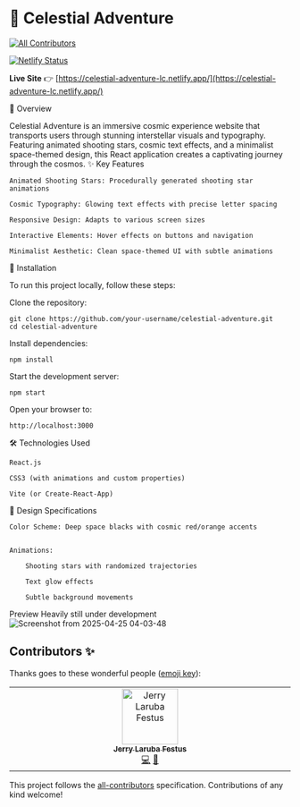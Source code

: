 # 🌌 Celestial Adventure
<!-- ALL-CONTRIBUTORS-BADGE:START - Do not remove or modify this section -->
[![All Contributors](https://img.shields.io/badge/all_contributors-1-orange.svg?style=flat-square)](#contributors-)
<!-- ALL-CONTRIBUTORS-BADGE:END -->

[![Netlify Status](https://api.netlify.com/api/v1/badges/6c63e020-42eb-4800-a90e-4c8cfa204718/deploy-status)](https://app.netlify.com/sites/celestrial-adventure/deploys)

**Live Site** 👉 [https://celestial-adventure-lc.netlify.app/](https://celestial-adventure-lc.netlify.app/)


🌌 Overview

Celestial Adventure is an immersive cosmic experience website that transports users through stunning interstellar visuals and typography. Featuring animated shooting stars, cosmic text effects, and a minimalist space-themed design, this React application creates a captivating journey through the cosmos.
✨ Key Features

    Animated Shooting Stars: Procedurally generated shooting star animations

    Cosmic Typography: Glowing text effects with precise letter spacing

    Responsive Design: Adapts to various screen sizes

    Interactive Elements: Hover effects on buttons and navigation

    Minimalist Aesthetic: Clean space-themed UI with subtle animations

🚀 Installation

To run this project locally, follow these steps:

  Clone the repository:
    
    git clone https://github.com/your-username/celestial-adventure.git
    cd celestial-adventure

  Install dependencies:
    
    npm install

  Start the development server:
    
    npm start

  Open your browser to:
    
    http://localhost:3000

🛠️ Technologies Used

    React.js

    CSS3 (with animations and custom properties)

    Vite (or Create-React-App)

🎨 Design Specifications

    Color Scheme: Deep space blacks with cosmic red/orange accents


    Animations:

        Shooting stars with randomized trajectories

        Text glow effects

        Subtle background movements

Preview
Heavily still under development
![Screenshot from 2025-04-25 04-03-48](https://github.com/user-attachments/assets/c2d3f6a1-60e7-4a3e-a0aa-03fe36af22dd)

## Contributors ✨

Thanks goes to these wonderful people ([emoji key](https://allcontributors.org/docs/en/emoji-key)):

<!-- ALL-CONTRIBUTORS-LIST:START - Do not remove or modify this section -->
<!-- prettier-ignore-start -->
<!-- markdownlint-disable -->
<table>
  <tbody>
    <tr>
      <td align="center" valign="top" width="14.28%"><a href="https://github.com/IamLRBA"><img src="https://avatars.githubusercontent.com/u/181826812?v=4?s=100" width="100px;" alt="Jerry Laruba Festus"/><br /><sub><b>Jerry Laruba Festus</b></sub></a><br /><a href="https://github.com/Lemeri123/celestrial-adventure/commits?author=IamLRBA" title="Code">💻</a> <a href="#design-IamLRBA" title="Design">🎨</a></td>
    </tr>
  </tbody>
</table>

<!-- markdownlint-restore -->
<!-- prettier-ignore-end -->

<!-- ALL-CONTRIBUTORS-LIST:END -->

This project follows the [all-contributors](https://github.com/all-contributors/all-contributors) specification. Contributions of any kind welcome!